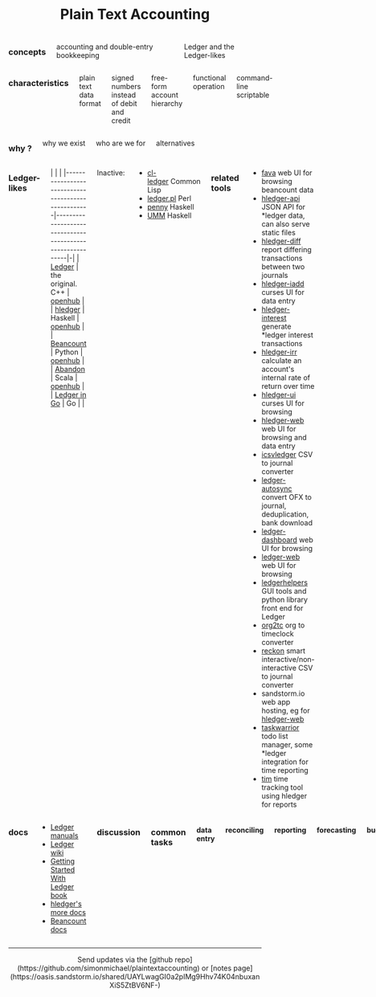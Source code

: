 <!-- CSS: http://getskeleton.com -->
<!-- markdown: http://pandoc.org/README.html -->

<div class="row" style="padding-top: 15%">

<h1 style="text-align:center; margin-bottom:5%;">Plain Text Accounting</h1>

<div class="three columns">

### concepts

accounting and double-entry bookkeeping

Ledger and the Ledger-likes

</div>
<div class="five columns">

### characteristics

plain text data format

signed numbers instead of debit and credit
<!--
Business transactions are events that have a monetary impact on the
financial statements of an organization. When accounting for these
transactions, we record numbers in two accounts, where the debit
column is on the left and the credit column is on the right.

A debit is an accounting entry that either increases an asset or
expense account, or decreases a liability or equity account. It is
positioned to the left in an accounting entry.

A credit is an accounting entry that either increases a liability or
equity account, or decreases an asset or expense account.

--[Debits and Credits](http://www.accountingtools.com/debits-and-credits)
http://www.accountingcoach.com/debits-and-credits/explanation
-->

free-form account hierarchy

functional operation

command-line scriptable

</div>
<div class="three columns">

### why ?

why we exist

who are we for

alternatives

</div>

</div>
<div class="row">

<div class="seven columns">

### Ledger-likes

<!-- http://pandoc.org/README.html#tables -->
| | |
|---------------------------------------------------|----------------------------------------------------------|-|
| [Ledger](http://ledger-cli.org)                   | the original. C++ <!-- Very fast, advanced features. --> | [openhub](https://www.openhub.net/p/ledger) |
| [hledger](http://hledger.org)                     | Haskell <!-- Easy to use, multi-column reports, multiple UIs. --> | [openhub](https://www.openhub.net/p/hledger) |
| [Beancount](http://furius.ca/beancount)           | Python <!-- Accounting correctness aids, extensible. --> | [openhub](https://www.openhub.net/p/beancount) |
| [Abandon](https://github.com/hrj/abandon)         | Scala | [openhub](https://www.openhub.net/p/abandon) |
| [Ledger in Go](https://github.com/howeyc/ledger)  | Go | |

<!-- | Inactive:                                         | | | -->
<!-- | [cl-ledger](https://github.com/ledger/cl-ledger)  | Common Lisp | | -->
<!-- | [ledger.pl](https://github.com/dimonf/ledger.pl)  | Perl | | -->
<!-- | [penny](https://github.com/massysett/penny)       | Haskell | | -->
<!-- | [UMM](http://hackage.haskell.org/package/UMM)     | Haskell | | -->

Inactive:

- [cl-ledger](https://github.com/ledger/cl-ledger)&nbsp;Common Lisp
- [ledger.pl](https://github.com/dimonf/ledger.pl)&nbsp;Perl
- [penny](https://github.com/massysett/penny)&nbsp;Haskell
- [UMM](http://hackage.haskell.org/package/UMM)&nbsp;Haskell

<!-- [compare](https://www.openhub.net/p/_compare?project_0=Ledger&project_1=hledger&project_2=beancount) -->

### related tools

- [fava](https://github.com/aumayr/beancount-web) web UI for browsing beancount data
- [hledger-api](https://github.com/simonmichael/hledger/tree/master/hledger-api) JSON API for *ledger data, can also serve static files
- [hledger-diff](http://hackage.haskell.org/package/hledger-diff) report differing transactions between two journals
- [hledger-iadd](https://github.com/hpdeifel/hledger-iadd) curses UI for data entry
- [hledger-interest](http://hackage.haskell.org/package/hledger-interest) generate *ledger interest transactions
- [hledger-irr](http://hackage.haskell.org/package/hledger-irr) calculate an account's internal rate of return over time
- [hledger-ui](http://hackage.haskell.org/package/hledger-ui) curses UI for browsing
- [hledger-web](http://hackage.haskell.org/package/hledger-web) web UI for browsing and data entry
- [icsvledger](https://launchpad.net/csv2ledger) CSV to journal converter
- [ledger-autosync](https://gitlab.com/egh/ledger-autosync) convert OFX to journal, deduplication, bank download
- [ledger-dashboard](https://github.com/Ikke/ledger-dashboard) web UI for browsing
- [ledger-web](https://github.com/slashdotdash/node-ledger-web) web UI for browsing
- [ledgerhelpers](https://github.com/Rudd-O/ledgerhelpers) GUI tools and python library front end for Ledger
- [org2tc](https://github.com/jwiegley/org2tc) org to timeclock converter
- [reckon](https://github.com/cantino/reckon) smart interactive/non-interactive CSV to journal converter
- sandstorm.io web app hosting, eg for [hledger-web](https://apps.sandstorm.io/app/8x12h6p0x0nrzk73hfq6zh2jxtgyzzcty7qsatkg7jfg2mzw5n90)
- [taskwarrior](http://taskwarrior.org) todo list manager, some *ledger integration for time reporting
- [tim](https://github.com/MatthiasKauer/tim) time tracking tool using hledger for reports
    
</div>
<div class="five columns u-pull-right">

### docs

- [Ledger manuals](http://ledger-cli.org/docs.html)
- [Ledger wiki](https://github.com/ledger/ledger/wiki)
- [Getting Started With Ledger book](https://github.com/rolfschr/GSWL-book)
- [hledger's more docs](http://hledger.org)
- [Beancount docs](http://furius.ca/beancount/doc/index)
<!-- - [Abandon wiki](https://github.com/hrj/abandon/wiki) -->

### discussion

### common tasks

#### data entry

#### reconciling

#### reporting

#### forecasting

#### budgetting

#### shared expenses

#### time tracking

- <https://github.com/anarcat/ledger-timetracking> on integrating timelog and journal

#### 

</div>

</div>
<div class="row" style="text-align:center;">

<hr>
Send updates via the [github repo](https://github.com/simonmichael/plaintextaccounting) or [notes page](https://oasis.sandstorm.io/shared/UAYLwagGI0a2pIMg9Hhv74K04nbuxanXiS5ZtBV6NF-)

</div>

